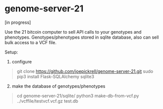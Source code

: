 # genome-server-21

[in progress]

Use the 21 bitcoin computer to sell API calls to your genotypes and phenotypes. Genotypes/phenotypes stored in sqlite database, also can sell bulk access to a VCF file.

Setup:

1. configure

>git clone https://github.com/joepickrell/genome-server-21.git
>sudo pip3 install Flask-SQLAlchemy sqlite3

2. make the database of genotypes/phenotypes

>cd genome-server-21/sqlite/
>python3 make-db-from-vcf.py ../vcffile/testvcf.vcf.gz test.db


